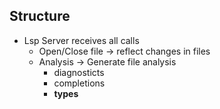 ## Structure
- Lsp Server receives all calls
	- Open/Close file -> reflect changes in files
	- Analysis -> Generate file analysis
		- diagnosticts
		- completions
		- **types**
